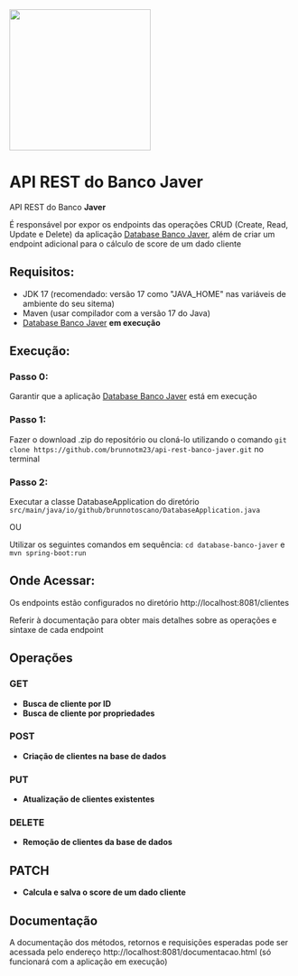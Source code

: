 <img src="https://github.com/brunnotm23/database-banco-javer/assets/99679969/695b8917-3a06-43dc-931a-d7c0c988904e.png" width="250" height="250">

# API REST do Banco Javer
API REST do Banco **Javer**

É responsável por expor os endpoints das operações CRUD (Create, Read, Update e Delete) da aplicação [Database Banco Javer](https://github.com/brunnotm23/database-banco-javer), 
além de criar um endpoint adicional para o cálculo de score de um dado cliente

## Requisitos:
- JDK 17 (recomendado: versão 17 como "JAVA_HOME" nas variáveis de ambiente do seu sitema)
- Maven (usar compilador com a versão 17 do Java)
- [Database Banco Javer](https://github.com/brunnotm23/database-banco-javer) **em execução**

## Execução:
### Passo 0:
Garantir que a aplicação [Database Banco Javer](https://github.com/brunnotm23/database-banco-javer) está em execução
### Passo 1:
Fazer o download .zip do repositório ou cloná-lo utilizando o comando `git clone https://github.com/brunnotm23/api-rest-banco-javer.git` no terminal
### Passo 2:
Executar a classe DatabaseApplication do diretório `src/main/java/io/github/brunnotoscano/DatabaseApplication.java`

OU

Utilizar os seguintes comandos em sequência: `cd database-banco-javer` e `mvn spring-boot:run`

## Onde Acessar:
Os endpoints estão configurados no diretório http://localhost:8081/clientes

Referir à documentação para obter mais detalhes sobre as operações e sintaxe de cada endpoint

## Operações
### GET
- **Busca de cliente por ID**
- **Busca de cliente por propriedades**
### POST
- **Criação de clientes na base de dados**
### PUT
- **Atualização de clientes existentes**
### DELETE
- **Remoção de clientes da base de dados**
## PATCH
- **Calcula e salva o score de um dado cliente**

## Documentação
A documentação dos métodos, retornos e requisições esperadas pode ser acessada pelo endereço http://localhost:8081/documentacao.html (só funcionará com a aplicação em execução)

